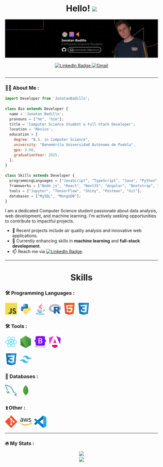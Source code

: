 <h1 align="center">
 Hello!
 <img src="https://media.giphy.com/media/hvRJCLFzcasrR4ia7z/giphy.gif" width="30px"/>
</h1>

![Jonatan Badillo](https://raw.githubusercontent.com/JonatanBadillo/JonatanBadillo/main/assets/banner-github.jpg)

<div id="header" align="center">
  <div id="badges">
    <a href="https://www.linkedin.com/in/jonatan-badillo-3a12531a8/">
      <img src="https://img.shields.io/badge/LinkedIn-blue?style=for-the-badge&logo=linkedin&logoColor=white" alt="LinkedIn Badge"/>
    </a>
    <a href="mailto:jonatan.badillo@gmail.com" target="_blank">
      <img alt="Gmail" src="https://img.shields.io/badge/Gmail-D14836?style=for-the-badge&logo=gmail&logoColor=white" />
    </a>
  </div>
  <img src="https://komarev.com/ghpvc/?username=JonatanBadillo&color=blue" alt=""/>
</div>

---

### :man_technologist: About Me :

```js
import Developer from 'JonatanBadillo';

class Bio extends Developer {
  name = 'Jonatan Badillo';
  pronouns = ["he", "him"];
  title = 'Computer Science Student & Full-Stack Developer';
  location = 'Mexico';
  education = {
    degree: "B.S. in Computer Science",
    university: "Benemérita Universidad Autónoma de Puebla",
    gpa: 3.88,
    graduationYear: 2025,
  };
}

class Skills extends Developer {
  programmingLanguages = ["JavaScript", "TypeScript", "Java", "Python", "C/C++", "SQL", "R"];
  frameworks = ["Node.js", "React", "NextJS", "Angular", "Bootstrap", "Tailwind CSS"];
  tools = ["Jupyter", "TensorFlow", "Shiny", "Postman", "Git"];
  databases = ["MySQL", "MongoDB"];
}
```

I am a dedicated Computer Science student passionate about data analysis, web development, and machine learning. I'm actively seeking opportunities to contribute to impactful projects.

- :telescope: Recent projects include air quality analysis and innovative web applications.
- 🌱 Currently enhancing skills in **machine learning** and **full-stack development**.
- :mailbox: Reach me via [![LinkedIn Badge](https://img.shields.io/badge/-Jonatan-blue?style=flat&logo=LinkedIn&logoColor=white)](https://www.linkedin.com/in/jonatan-badillo-3a12531a8/).

---

<h1 align="center">Skills</h1>

### :hammer_and_wrench: Programming Languages :
<div>
  <img src="https://github.com/devicons/devicon/blob/master/icons/javascript/javascript-original.svg" title="JavaScript" alt="JavaScript" width="40" height="40"/>&nbsp;
  <img src="https://github.com/devicons/devicon/blob/master/icons/python/python-original.svg" title="Python" alt="Python" width="40" height="40"/>&nbsp;
  <img src="https://github.com/devicons/devicon/blob/master/icons/java/java-original.svg" title="Java" alt="Java" width="40" height="40"/>&nbsp;
  <img src="https://github.com/devicons/devicon/blob/master/icons/r/r-original.svg" title="R" alt="R" width="40" height="40"/>&nbsp;
  <img src="https://github.com/devicons/devicon/blob/master/icons/html5/html5-original.svg" title="HTML5" alt="HTML5" width="40" height="40"/>&nbsp;
  <img src="https://github.com/devicons/devicon/blob/master/icons/css3/css3-original.svg" title="CSS3" alt="CSS3" width="40" height="40"/>&nbsp;
</div>

### 🛠 Tools :
<div>
  <img src="https://github.com/devicons/devicon/blob/master/icons/react/react-original.svg" title="React" alt="React" width="40" height="40"/>&nbsp;
  <img src="https://github.com/devicons/devicon/blob/master/icons/nodejs/nodejs-original.svg" title="Node.js" alt="Node.js" width="40" height="40"/>&nbsp;
  <img src="https://github.com/devicons/devicon/blob/master/icons/bootstrap/bootstrap-original-wordmark.svg" title="Bootstrap" alt="Bootstrap" width="40" height="40"/>&nbsp;
  <img src="https://github.com/devicons/devicon/blob/master/icons/angular/angular-original.svg" title="Angular" alt="Angular" width="40" height="40"/>&nbsp;


  <img src="https://github.com/devicons/devicon/blob/master/icons/css3/css3-original.svg" title="css3" alt="css3" width="40" height="40"/>&nbsp; 
  <img src="https://github.com/devicons/devicon/blob/master/icons/tailwindcss/tailwindcss-original.svg" title="tailwindcss" alt="tailwindcss" width="40" height="40"/>&nbsp;

</div>

### 🔋 Databases :
<div>
  <img src="https://github.com/devicons/devicon/blob/master/icons/mysql/mysql-original.svg" title="MySQL" alt="MySQL" width="40" height="40"/>&nbsp;
  <img src="https://github.com/devicons/devicon/blob/master/icons/mongodb/mongodb-original.svg" title="MongoDB" alt="MongoDB" width="40" height="40"/>&nbsp;
  
</div>

### ⏫ Other :
<div>
  <img src="https://github.com/devicons/devicon/blob/master/icons/git/git-original.svg" title="git" alt="git" width="40" height="40"/>&nbsp;
  <img src="https://github.com/devicons/devicon/blob/master/icons/amazonwebservices/amazonwebservices-original-wordmark.svg" title="aws" alt="aws" width="40" height="40"/>&nbsp;
  <img src="https://github.com/devicons/devicon/blob/master/icons/vscode/vscode-original.svg" title="vscode" alt="vscode" width="40" height="40"/>&nbsp; 
</div>

---

### :fire: My Stats :
<div align="center">  
  <img src="http://github-readme-streak-stats.herokuapp.com?user=JonatanBadillo&theme=dark&background=000000" width="600"/>
</div>
<div align="center">
  <img src="https://github-readme-stats.vercel.app/api/top-langs/?username=JonatanBadillo&layout=compact&theme=vision-friendly-dark" width="600"/>
</div>


